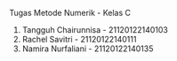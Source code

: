 Tugas Metode Numerik - Kelas C

1. Tangguh Chairunnisa - 21120122140103
2. Rachel Savitri - 21120122140111
3. Namira Nurfaliani - 21120122140135
